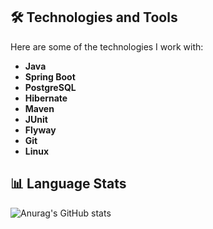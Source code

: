 

## 🛠️ Technologies and Tools

Here are some of the technologies I work with:

- **Java**
- **Spring Boot**
- **PostgreSQL**
- **Hibernate**
- **Maven**
- **JUnit**
- **Flyway**
- **Git**
- **Linux**

## 📊 Language Stats

![Anurag's GitHub stats](https://github-readme-stats.vercel.app/api?username=anuraghazra&show_icons=true&theme=radical)
